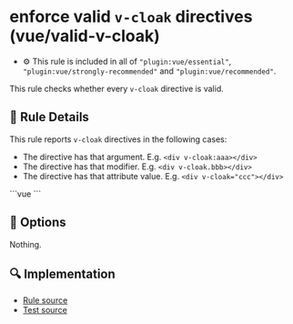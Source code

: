 # enforce valid `v-cloak` directives (vue/valid-v-cloak)

- :gear: This rule is included in all of `"plugin:vue/essential"`, `"plugin:vue/strongly-recommended"` and `"plugin:vue/recommended"`.

This rule checks whether every `v-cloak` directive is valid.

## :book: Rule Details

This rule reports `v-cloak` directives in the following cases:

- The directive has that argument. E.g. `<div v-cloak:aaa></div>`
- The directive has that modifier. E.g. `<div v-cloak.bbb></div>`
- The directive has that attribute value. E.g. `<div v-cloak="ccc"></div>`

<eslint-code-block :rules="{'vue/valid-v-cloak': ['error']}">
```vue
<template>
  <!-- ✓ GOOD -->
  <div v-cloak/>

  <!-- ✗ BAD -->
  <div v-cloak:aaa/>
  <div v-cloak.bbb/>
  <div v-cloak="ccc"/>
</template>
```
</eslint-code-block>

## :wrench: Options

Nothing.

## :mag: Implementation

- [Rule source](https://github.com/vuejs/eslint-plugin-vue/blob/master/lib/rules/valid-v-cloak.js)
- [Test source](https://github.com/vuejs/eslint-plugin-vue/blob/master/tests/lib/rules/valid-v-cloak.js)
